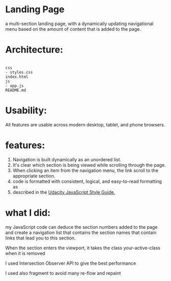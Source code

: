 # Landing Page



a multi-section landing page, with a dynamically updating navigational menu based on the amount of content that is added to the page.


# Architecture:

```text

css
- styles.css    
index.html
js
- app.js
README.md

```

# Usability:

All features are usable across modern desktop, tablet, and phone browsers.


# features:
1.  Navigation is built dynamically as an unordered list.
2.  It's clear which section is being viewed while scrolling through the page.
3.  When clicking an item from the navigation menu, the link scroll to the appropriate section.
4.  code is formatted with consistent, logical, and easy-to-read formatting as 
5.  described in the [Udacity JavaScript Style Guide.](http://udacity.github.io/frontend-nanodegree-styleguide/javascript.html) 


# what I did:

my JavaScript code can deduce the section numbers added to the page and create a navigation list that contains the section names that contain links that lead you to this section.

When the section enters the viewport, it takes the class your-active-class when it is removed

I used Intersection Observer API to give the best performance

I used also fragment to avoid many re-flow and repaint


